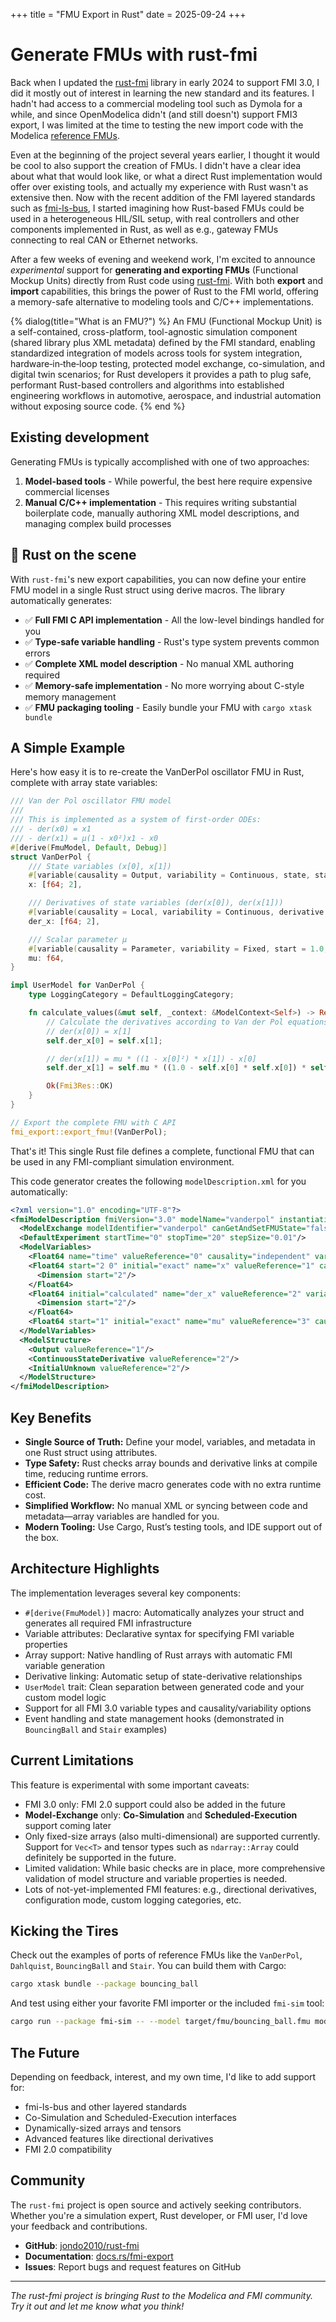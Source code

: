 +++
title = "FMU Export in Rust"
date = 2025-09-24
+++

# Generate FMUs with rust-fmi

Back when I updated the [rust-fmi](https://github.com/jondo2010/rust-fmi) library in early 2024 to support FMI 3.0, I did it mostly out of interest in learning the new standard and its features. I hadn't had access to a commercial modeling tool such as Dymola for a while, and since OpenModelica didn't (and still doesn't) support FMI3 export, I was limited at the time to testing the new import code with the Modelica [reference FMUs](https://github.com/modelica/Reference-FMUs).

Even at the beginning of the project several years earlier, I thought it would be cool to also support the creation of FMUs. I didn't have a clear idea about what that would look like, or what a direct Rust implementation would offer over existing tools, and actually my experience with Rust wasn't as extensive then. Now with the recent addition of the FMI layered standards such as [fmi-ls-bus](https://modelica.github.io/fmi-ls-bus/main), I started imagining how Rust-based FMUs could be used in a heterogeneous HIL/SIL setup, with real controllers and other components implemented in Rust, as well as e.g., gateway FMUs connecting to real CAN or Ethernet networks.

After a few weeks of evening and weekend work, I'm excited to announce _experimental_ support for **generating and exporting FMUs** (Functional Mockup Units) directly from Rust code using [rust-fmi](https://github.com/jondo2010/rust-fmi). With both **export** and **import** capabilities, this brings the power of Rust to the FMI world, offering a memory-safe alternative to modeling tools and C/C++ implementations.

{% dialog(title="What is an FMU?") %}
An FMU (Functional Mockup Unit) is a self-contained, cross-platform, tool-agnostic simulation component (shared library plus XML metadata) defined by the FMI standard, enabling standardized integration of models across tools for system integration, hardware‑in‑the‑loop testing, protected model exchange, co-simulation, and digital twin scenarios; for Rust developers it provides a path to plug safe, performant Rust-based controllers and algorithms into established engineering workflows in automotive, aerospace, and industrial automation without exposing source code.
{% end %}

## Existing development

Generating FMUs is typically accomplished with one of two approaches:

1. **Model-based tools** - While powerful, the best here require expensive commercial licenses
2. **Manual C/C++ implementation** - This requires writing substantial boilerplate code, manually authoring XML model descriptions, and managing complex build processes

## 🦀 Rust on the scene

With `rust-fmi`'s new export capabilities, you can now define your entire FMU model in a single Rust struct using derive macros. The library automatically generates:

- ✅ **Full FMI C API implementation** - All the low-level bindings handled for you  
- ✅ **Type-safe variable handling** - Rust's type system prevents common errors
- ✅ **Complete XML model description** - No manual XML authoring required
- ✅ **Memory-safe implementation** - No more worrying about C-style memory management
- ✅ **FMU packaging tooling** - Easily bundle your FMU with `cargo xtask bundle`

## A Simple Example

Here's how easy it is to re-create the VanDerPol oscillator FMU in Rust, complete with array state variables:

```rust
/// Van der Pol oscillator FMU model
///
/// This is implemented as a system of first-order ODEs:
/// - der(x0) = x1  
/// - der(x1) = μ(1 - x0²)x1 - x0
#[derive(FmuModel, Default, Debug)]
struct VanDerPol {
    /// State variables (x[0], x[1])
    #[variable(causality = Output, variability = Continuous, state, start = [2.0, 0.0], initial = Exact)]
    x: [f64; 2],

    /// Derivatives of state variables (der(x[0]), der(x[1]))
    #[variable(causality = Local, variability = Continuous, derivative = x, initial = Calculated)]
    der_x: [f64; 2],

    /// Scalar parameter μ
    #[variable(causality = Parameter, variability = Fixed, start = 1.0, initial = Exact)]
    mu: f64,
}

impl UserModel for VanDerPol {
    type LoggingCategory = DefaultLoggingCategory;

    fn calculate_values(&mut self, _context: &ModelContext<Self>) -> Result<Fmi3Res, Fmi3Error> {
        // Calculate the derivatives according to Van der Pol equations:
        // der(x[0]) = x[1]
        self.der_x[0] = self.x[1];

        // der(x[1]) = mu * ((1 - x[0]²) * x[1]) - x[0]
        self.der_x[1] = self.mu * ((1.0 - self.x[0] * self.x[0]) * self.x[1]) - self.x[0];

        Ok(Fmi3Res::OK)
    }
}

// Export the complete FMU with C API
fmi_export::export_fmu!(VanDerPol);
```

That's it! This single Rust file defines a complete, functional FMU that can be used in any FMI-compliant simulation environment.

This code generator creates the following `modelDescription.xml` for you automatically:
```xml
<?xml version="1.0" encoding="UTF-8"?>
<fmiModelDescription fmiVersion="3.0" modelName="vanderpol" instantiationToken="ec737b5d-a92d-5527-9670-10230e0879f7" description="Van der Pol oscillator FMU example ported from Reference FMUs" version="0.1.0" generationTool="rust-fmi" generationDateAndTime="2025-09-10T14:46:05.166472+00:00">
  <ModelExchange modelIdentifier="vanderpol" canGetAndSetFMUState="false" canSerializeFMUState="false"/>
  <DefaultExperiment startTime="0" stopTime="20" stepSize="0.01"/>
  <ModelVariables>
    <Float64 name="time" valueReference="0" causality="independent" variability="continuous" description="Simulation time"/>
    <Float64 start="2 0" initial="exact" name="x" valueReference="1" causality="output" variability="continuous">
      <Dimension start="2"/>
    </Float64>
    <Float64 initial="calculated" name="der_x" valueReference="2" variability="continuous">
      <Dimension start="2"/>
    </Float64>
    <Float64 start="1" initial="exact" name="mu" valueReference="3" causality="parameter" variability="fixed"/>
  </ModelVariables>
  <ModelStructure>
    <Output valueReference="1"/>
    <ContinuousStateDerivative valueReference="2"/>
    <InitialUnknown valueReference="2"/>
  </ModelStructure>
</fmiModelDescription>
```

## Key Benefits

- **Single Source of Truth:** Define your model, variables, and metadata in one Rust struct using attributes.
- **Type Safety:** Rust checks array bounds and derivative links at compile time, reducing runtime errors.
- **Efficient Code:** The derive macro generates code with no extra runtime cost.
- **Simplified Workflow:** No manual XML or syncing between code and metadata—array variables are handled for you.
- **Modern Tooling:** Use Cargo, Rust’s testing tools, and IDE support out of the box.

## Architecture Highlights
The implementation leverages several key components:

- `#[derive(FmuModel)]` macro: Automatically analyzes your struct and generates all required FMI infrastructure
- Variable attributes: Declarative syntax for specifying FMI variable properties
- Array support: Native handling of Rust arrays with automatic FMI variable generation
- Derivative linking: Automatic setup of state-derivative relationships
- `UserModel` trait: Clean separation between generated code and your custom model logic
- Support for all FMI 3.0 variable types and causality/variability options
- Event handling and state management hooks (demonstrated in `BouncingBall` and `Stair` examples)

## Current Limitations
This feature is experimental with some important caveats:

- FMI 3.0 only: FMI 2.0 support could also be added in the future
- **Model-Exchange** only: **Co-Simulation** and **Scheduled-Execution** support coming later
- Only fixed-size arrays (also multi-dimensional) are supported currently. Support for `Vec<T>` and tensor types such as `ndarray::Array` could definitely be supported in the future.
- Limited validation: While basic checks are in place, more comprehensive validation of model structure and variable properties is needed.
- Lots of not-yet-implemented FMI features: e.g., directional derivatives, configuration mode, custom logging categories, etc.

## Kicking the Tires

Check out the examples of ports of reference FMUs like the `VanDerPol`, `Dahlquist`, `BouncingBall` and `Stair`. You can build them with Cargo:
```bash
cargo xtask bundle --package bouncing_ball
```

And test using either your favorite FMI importer or the included `fmi-sim` tool:
```bash
cargo run --package fmi-sim -- --model target/fmu/bouncing_ball.fmu model-exchange
```

## The Future

Depending on feedback, interest, and my own time, I'd like to add support for:

- fmi-ls-bus and other layered standards
- Co-Simulation and Scheduled-Execution interfaces  
- Dynamically-sized arrays and tensors
- Advanced features like directional derivatives
- FMI 2.0 compatibility

## Community

The `rust-fmi` project is open source and actively seeking contributors. Whether you're a simulation expert, Rust developer, or FMI user, I'd love your feedback and contributions.

- **GitHub**: [jondo2010/rust-fmi](https://github.com/jondo2010/rust-fmi)
- **Documentation**: [docs.rs/fmi-export](https://docs.rs/fmi-export)
- **Issues**: Report bugs and request features on GitHub

---
*The rust-fmi project is bringing Rust to the Modelica and FMI community. Try it out and let me know what you think!*